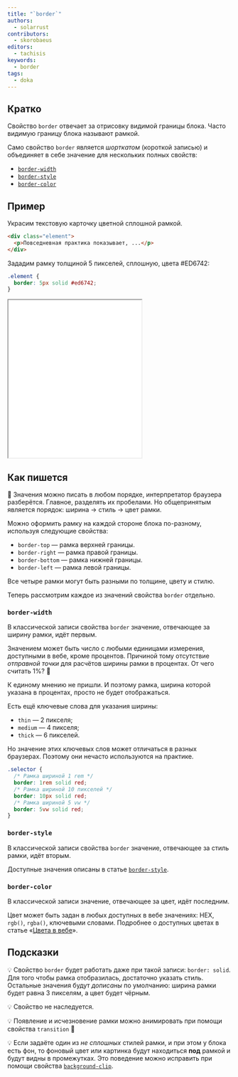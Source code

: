 ```yaml
---
title: "`border`"
authors:
  - solarrust
contributors:
  - skorobaeus
editors:
  - tachisis
keywords:
  - border
tags:
  - doka
---
```


## Кратко

Свойство `border` отвечает за отрисовку видимой границы блока. Часто видимую границу блока называют рамкой.

Само свойство `border` является _шорткатом_ (короткой записью) и объединяет в себе значение для нескольких полных свойств:

- [`border-width`](/css/border-width/)
- [`border-style`](/css/border-style/)
- [`border-color`](/css/border-color/)

## Пример

Украсим текстовую карточку цветной сплошной рамкой.

```html
<div class="element">
  <p>Повседневная практика показывает, ...</p>
</div>
```

Зададим рамку толщиной 5 пикселей, сплошную, цвета #ED6742:

```css
.element {
  border: 5px solid #ed6742;
}
```

<iframe title="Обычная рамка" src="demos/basic/" height="355"></iframe>

## Как пишется

🤖 Значения можно писать в любом порядке, интерпретатор браузера разберётся. Главное, разделять их пробелами. Но общепринятым является порядок: ширина → стиль → цвет рамки.

Можно оформить рамку на каждой стороне блока по-разному, используя следующие свойства:

- `border-top` — рамка верхней границы.
- `border-right` — рамка правой границы.
- `border-bottom` — рамка нижней границы.
- `border-left` — рамка левой границы.

Все четыре рамки могут быть разными по толщине, цвету и стилю.

Теперь рассмотрим каждое из значений свойства `border` отдельно.

### `border-width`

В классической записи свойства `border` значение, отвечающее за ширину рамки, идёт первым.

Значением может быть число с любыми единицами измерения, доступными в вебе, кроме процентов. Причиной тому отсутствие _отправной точки_ для расчётов ширины рамки в процентах. От чего считать 1%? 🤔

К единому мнению не пришли. И поэтому рамка, ширина которой указана в процентах, просто не будет отображаться.

Есть ещё ключевые слова для указания ширины:

- `thin` — 2 пикселя;
- `medium` — 4 пикселя;
- `thick` — 6 пикселей.

Но значение этих ключевых слов может отличаться в разных браузерах. Поэтому они нечасто используются на практике.

```css
.selector {
  /* Рамка шириной 1 rem */
  border: 1rem solid red;
  /* Рамка шириной 10 пикселей */
  border: 10px solid red;
  /* Рамка шириной 5 vw */
  border: 5vw solid red;
}
```

### `border-style`

В классической записи свойства `border` значение, отвечающее за стиль рамки, идёт вторым.

Доступные значения описаны в статье [`border-style`](/css/border-style/).

### `border-color`

В классической записи значение, отвечающее за цвет, идёт последним.

Цвет может быть задан в любых доступных в вебе значениях: HEX, `rgb()`, `rgba()`, ключевыми словами. Подробнее о доступных цветах в статье «[Цвета в вебе](/css/web-colors/)».

## Подсказки

💡 Свойство `border` будет работать даже при такой записи: `border: solid`. Для того чтобы рамка отобразилась, достаточно указать стиль. Остальные значения будут _дописаны_ по умолчанию: ширина рамки будет равна 3 пикселям, а цвет будет чёрным.

💡 Свойство не наследуется.

💡 Появление и исчезновение рамки можно анимировать при помощи свойства `transition` 🥳

💡 Если задаёте один из _не сплошных_ стилей рамки, и при этом у блока есть фон, то фоновый цвет или картинка будут находиться **под** рамкой и будут видны в промежутках. Это поведение можно исправить при помощи свойства [`background-clip`](/css/background-clip/).

